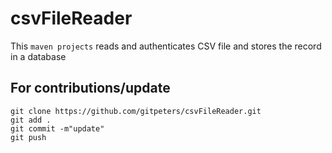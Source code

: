 # csvFileReader
This `maven projects` reads and authenticates CSV file and stores the record in a database

## For contributions/update
```git
git clone https://github.com/gitpeters/csvFileReader.git
git add .
git commit -m"update"
git push
```
